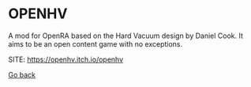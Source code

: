 # OPENHV

 A mod for OpenRA based on the Hard Vacuum design by Daniel Cook. It aims to be an open content game with no exceptions.
 
 SITE: https://openhv.itch.io/openhv

 [Go back](https://portable-linux-apps.github.io/apps.html)
